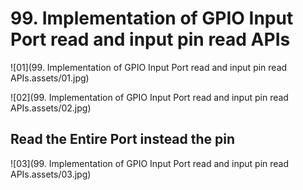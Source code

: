 # 99. Implementation of GPIO Input Port read and input pin read APIs



![01](99. Implementation of GPIO Input Port read and input pin read APIs.assets/01.jpg)

![02](99. Implementation of GPIO Input Port read and input pin read APIs.assets/02.jpg)

## Read the Entire Port instead the pin

![03](99. Implementation of GPIO Input Port read and input pin read APIs.assets/03.jpg)